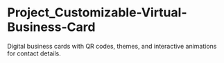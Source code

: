# Project_Customizable-Virtual-Business-Card
Digital business cards with QR codes, themes, and interactive animations for contact details.
